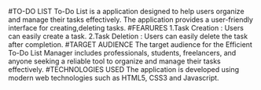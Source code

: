 #TO-DO LIST
To-Do List is a application designed to help users organize and manage their tasks effectively. The application provides a user-friendly interface for creating,deleting tasks.
#FEARURES
1.Task Creation : Users can easily create a task.
2.Task Deletion : Users can easily delete the task after completion.
#TARGET AUDIENCE
The target audience for the Efficient To-Do List Manager includes professionals, students, freelancers, and anyone seeking a reliable tool to organize and manage their tasks effectively.
#TECHNOLOGIES USED
The application is developed using modern web technologies such as HTML5, CSS3 and Javascript.
